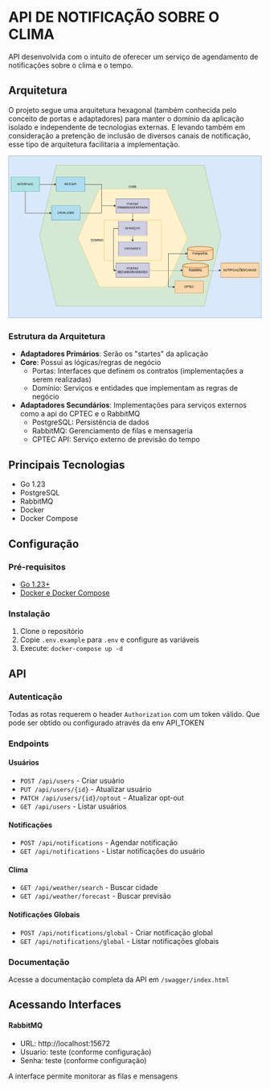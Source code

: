 # API DE NOTIFICAÇÃO SOBRE O CLIMA

API desenvolvida com o intuito de oferecer um serviço de agendamento de notificações sobre o clima e o tempo.

## Arquitetura

O projeto segue uma arquitetura hexagonal (também conhecida pelo conceito de portas e adaptadores) para manter o domínio da aplicação isolado e independente de tecnologias externas. E levando também em consideração a pretenção de inclusão de diversos canais de notificação, esse tipo de arquitetura facilitaria a implementação.

![Arquitetura do Projeto](weather-notification-architeture.png)

### Estrutura da Arquitetura

- **Adaptadores Primários**: Serão os "startes" da aplicação
- **Core**: Possui as lógicas/regras de negócio
  - Portas: Interfaces que definem os contratos (implementações a serem realizadas)
  - Domínio: Serviços e entidades que implementam as regras de negócio
- **Adaptadores Secundários**: Implementações para serviços externos como a api do CPTEC e o RabbitMQ
  - PostgreSQL: Persistência de dados
  - RabbitMQ: Gerenciamento de filas e mensageria
  - CPTEC API: Serviço externo de previsão do tempo

## Principais Tecnologias

- Go 1.23
- PostgreSQL
- RabbitMQ
- Docker
- Docker Compose

## Configuração

### Pré-requisitos
- [Go 1.23+](https://go.dev/dl/)
- [Docker e Docker Compose](https://www.docker.com/)

### Instalação
1. Clone o repositório
2. Copie `.env.example` para `.env` e configure as variáveis
3. Execute: `docker-compose up -d`

## API

### Autenticação
Todas as rotas requerem o header `Authorization` com um token válido. Que pode ser obtido ou configurado através da env API_TOKEN

### Endpoints

#### Usuários
- `POST /api/users` - Criar usuário
- `PUT /api/users/{id}` - Atualizar usuário
- `PATCH /api/users/{id}/optout` - Atualizar opt-out
- `GET /api/users` - Listar usuários

#### Notificações
- `POST /api/notifications` - Agendar notificação
- `GET /api/notifications` - Listar notificações do usuário

#### Clima
- `GET /api/weather/search` - Buscar cidade
- `GET /api/weather/forecast` - Buscar previsão

#### Notificações Globais
- `POST /api/notifications/global` - Criar notificação global
- `GET /api/notifications/global` - Listar notificações globais

### Documentação
Acesse a documentação completa da API em `/swagger/index.html`

## Acessando Interfaces

#### RabbitMQ
- URL: http://localhost:15672
- Usuario: teste (conforme configuração)
- Senha: teste (conforme configuração)

A interface permite monitorar as filas e mensagens